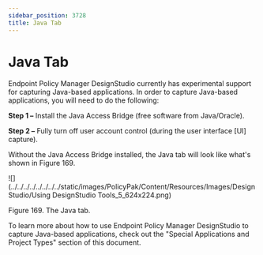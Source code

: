 ```yaml
---
sidebar_position: 3728
title: Java Tab
---
```


# Java Tab

Endpoint Policy Manager DesignStudio currently has experimental support for capturing Java-based applications. In order to capture Java-based applications, you will need to do the following:

**Step 1 –** Install the Java Access Bridge (free software from Java/Oracle).

**Step 2 –** Fully turn off user account control (during the user interface [UI] capture).

Without the Java Access Bridge installed, the Java tab will look like what's shown in Figure 169.

![](../../../../../../../../static/images/PolicyPak/Content/Resources/Images/DesignStudio/Using DesignStudio Tools_5_624x224.png)

Figure 169. The Java tab.

To learn more about how to use Endpoint Policy Manager DesignStudio to capture Java-based applications, check out the "Special Applications and Project Types" section of this document.